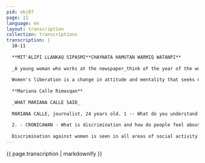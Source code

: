 ```yaml
---
pid: obj07
page: 11
language: en
layout: transcription
collection: transcriptions
transcription: |
  10-11
  
  **MIT'ALIPI LLANKAQ SIPASMI**CHAYNATA HAMUTAN WARMIQ WATANPI**
  
  _A young woman who works at the newspaper_think of the year of the woman like this.
  
  Women's liberation is a change in attitude and mentality that seeks equal rights with men. It means making women aware that their role in society is not limited to the walls of the home. Women's liberation is the participation of women, both in their ideas and actions, in the development of society. Men and women must share in the work, without any sense of superiority for men or inferiority for women. Discrimination is an attitude that men have always had toward women. Women have always had to remain within certain limits, those that were exclusively their responsibility in the home, with their husbands, and with their children. Discrimination is felt in different areas. As one analyzes the legal, marital, and, until recently, salary aspects of women's status, one can find a series of restrictions that prevent them from acting freely. There are groups in our society that still do not conceive of women's liberation, the demand for their rights, and equality with men in all aspects; I refer to these as pressure groups. It can no longer be said that the weaker sex exists. Now women are demonstrating that they are capable of facing any type of human endeavor, so much so that the revaluation of the sexes is almost a reality thanks to the fact that women themselves are fighting for it to happen. For a city woman to be able to speak about a peasant woman, or vice versa, on certain topics, is conditioned. In the first case, they will have to be imbued with the idiosyncrasies of peasant women, knowing their thoughts and how they respond to events that arise, both in their own environment and outside of it. If this were not the case, the woman mentioned could misinterpret the other's thoughts. Women's liberation movements challenge society because it establishes the patterns that women must follow, allowing them to be exploited and marginalized. Society, with all its prejudices, is what women's movements criticize. Today's women are fighting against all of this: traditional society, with its capitalist ideas.
  
  **Mariana Calle Rimasqan**
  
  _WHAT MARIANA CALLE SAID_
  
  MARIANA CALLE, journalist, 24 years old. 1 -- What do you understand by women's liberation? MC: I understand that what this term encompasses cannot be understood as such in isolation. Does true male freedom exist? We have to see that throughout history there have been systems in which men have been exploited. Today, there is exploitation of man by man, and as long as exploitation exists, we cannot speak of freedom. The truth is that within systems of exploitation, women have had and continue to have to suffer a double burden: that of society as such, and that of man as a consequence of the same economic structure.
  
  2. - CRONICAWAN - What is discrimination and how do people feel about it? MC - What will happen the day men and women realize that we are partners, with the same capacity for work, with the same duties and rights? We both want to form a new society in which the human couple, man and woman, feel free from exploitation. This is what those in power don't want us to reach, because to achieve that society, the entire current system would have to be destroyed.
  
  Discrimination against women is seen in all areas of social activity. In the workplace, women are paid less for the same work as men. This happens in all fields, whether professional or labor, it's the same. CRONICAWAN. - Can a woman from the city speak for a rural woman, or vice versa, about pressure groups, women's liberation, or gender revaluation? MC - In my opinion, anyone who has firsthand experience with the way of life in a given type of society is the only one qualified to speak accurately about it. I don't believe that through books and/or stories, we can accurately understand the realities that unfold outside of us.
---
```


{{ page.transcription | markdownify }}
